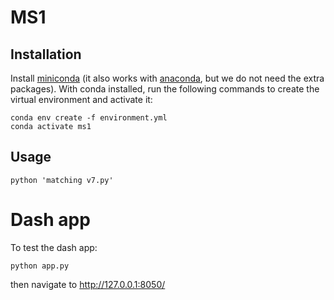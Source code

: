 # MS1

## Installation

Install [miniconda](https://docs.conda.io/en/latest/miniconda.html) (it also works with [anaconda](https://docs.anaconda.com/anaconda/install/), but we do not need the extra packages). With conda installed, run the following commands to create the virtual environment and activate it:

```
conda env create -f environment.yml
conda activate ms1
```
## Usage

```
python 'matching v7.py' 
```

# Dash app

To test the dash app:

```
python app.py
```

then navigate to http://127.0.0.1:8050/